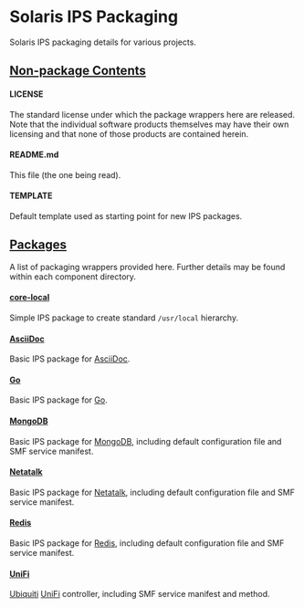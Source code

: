 # Solaris IPS Packaging
Solaris IPS packaging details for various projects.


## <u>Non-package Contents</u>

#### LICENSE
The standard license under which the package wrappers here are released.  Note that the individual software products themselves may have their own licensing and that none of those products are contained herein.

#### README.md
This file (the one being read).

#### TEMPLATE
Default template used as starting point for new IPS packages.


## <u>Packages</u>
A list of packaging wrappers provided here.  Further details may be found within each component directory.

#### [core-local](core-local)   
Simple IPS package to create standard `/usr/local` hierarchy.

#### [AsciiDoc](AsciiDoc)   
Basic IPS package for [AsciiDoc](http://asciidoc.org).

#### [Go](Go)   
Basic IPS package for [Go](https://golang.org).

#### [MongoDB](MongoDB)  
Basic IPS package for [MongoDB](https://www.mongodb.com), including default configuration file and SMF service manifest.

#### [Netatalk](Netatalk)  
Basic IPS package for [Netatalk](http://netatalk.sourceforge.net), including default configuration file and SMF service manifest.

#### [Redis](Redis)   
Basic IPS package for [Redis](https://redis.io), including default configuration file and SMF service manifest.

#### [UniFi](UniFi)   
[Ubiquiti](https://www.ubnt.com) [UniFi](https://unifi-sdn.ubnt.com) controller, including SMF service manifest and method.
